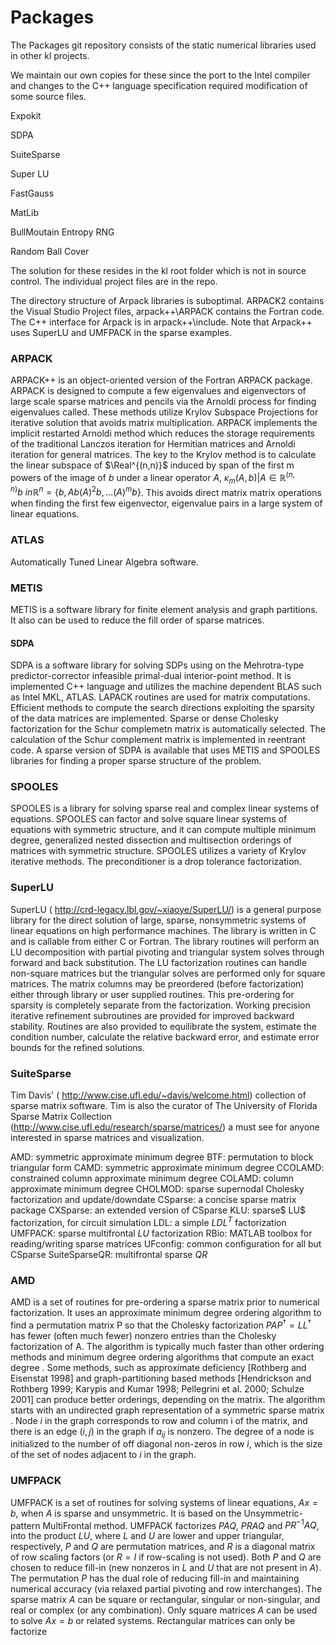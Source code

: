 Packages
========

The Packages git repository consists of the 
static numerical libraries used in other kl 
projects.

We maintain our own copies for these
since the port to the Intel compiler and changes to
the C++ language specification required modification 
of some source files.

Expokit

SDPA

SuiteSparse

Super LU

FastGauss

MatLib

BullMoutain Entropy RNG

Random Ball Cover

The solution for these resides in the kl root folder which is not
in source control.  The individual project files are in the repo.

The directory structure of Arpack libraries is suboptimal. ARPACK2 contains the Visual Studio Project files, arpack++\ARPACK contains the Fortran code. The C++ interface for Arpack is in arpack++\include.  Note that Arpack++ uses SuperLU and UMFPACK in the sparse examples. 

### ARPACK
ARPACK++ is an object-oriented version of the Fortran ARPACK package. ARPACK is designed to compute a few eigenvalues and eigenvectors of large scale sparse matrices and pencils via the Arnoldi process for finding eigenvalues called. These methods utilize Krylov Subspace Projections for iterative solution that avoids matrix multiplication.  ARPACK implements the implicit restarted Arnoldi method which reduces the storage requirements of the traditional Lanczos iteration for Hermitian matrices and Arnoldi iteration for general matrices.  The key to the Krylov method is to calculate the linear subspace of $\Real^{(n,n)}$ induced by span of the first m powers of the image of $b$ under a linear operator $A$, $\kappa_m(A,b) | A \in \mathbb R^{(n,n)}
b\ in \mathbb R^n = \{b, Ab (A)^2b, \ldots (A)^mb \}$.  This avoids direct matrix matrix operations when finding the first few eigenvector, eigenvalue pairs in a large system of linear
equations.

### ATLAS
Automatically Tuned Linear Algebra software.

### METIS
METIS is a software library for finite element analysis and graph partitions.  It also can be used to reduce the fill order of
sparse matrices.

#### SDPA
SDPA is a software library for solving SDPs using on the Mehrotra-type predictor-corrector infeasible primal-dual interior-point method. It is implemented C++ language and utilizes the machine dependent BLAS such as Intel MKL, ATLAS. LAPACK routines are used for matrix computations.  Efficient methods to compute the search directions exploiting the sparsity of the data matrices are implemented. Sparse or dense Cholesky factorization for the Schur complemetn matrix is automatically selected. The calculation of the Schur complement
matrix is implemented in reentrant code. A sparse version of SDPA is available that uses METIS and SPOOLES libraries for finding a proper sparse structure of the problem.

### SPOOLES
SPOOLES is a library for solving sparse real and complex linear systems of equations. SPOOLES can factor and solve square linear systems of equations with symmetric structure, and it can compute multiple minimum degree, generalized nested dissection and multisection orderings of matrices with symmetric structure.  SPOOLES utilizes a variety of Krylov iterative methods. The preconditioner is a drop tolerance factorization.

### SuperLU
SuperLU ( http://crd-legacy.lbl.gov/~xiaoye/SuperLU/) is a general purpose library for the direct solution of large, sparse, nonsymmetric systems of linear equations on high performance machines. The library is written in C and is callable from either C or Fortran. The library routines will perform an LU decomposition with partial pivoting and triangular system solves through forward and back substitution. The LU factorization routines can handle non-square matrices but the triangular solves are performed only for square matrices. The matrix columns may be preordered (before factorization) either through library or user supplied routines. This pre-ordering for sparsity is completely separate from the factorization. Working precision iterative refinement subroutines are provided for improved backward stability. Routines are also provided to equilibrate the system, estimate the condition number, calculate the relative backward error, and estimate error bounds for the refined solutions.

### SuiteSparse
Tim Davis' ( http://www.cise.ufl.edu/~davis/welcome.html) collection of sparse matrix software.  Tim is also the curator of The University of Florida Sparse Matrix Collection (http://www.cise.ufl.edu/research/sparse/matrices/) a must see for anyone interested in sparse
matrices and visualization.

AMD: symmetric approximate minimum degree
BTF: permutation to block triangular form
CAMD: symmetric approximate minimum degree
CCOLAMD: constrained column approximate minimum degree
COLAMD: column approximate minimum degree
CHOLMOD: sparse supernodal Cholesky factorization and update/downdate
CSparse: a concise sparse matrix package
CXSparse: an extended version of CSparse
KLU: sparse$ LU$ factorization, for circuit simulation
LDL: a simple $LDL^T$ factorization
UMFPACK: sparse multifrontal $LU$ factorization
RBio: MATLAB toolbox for reading/writing sparse matrices
UFconfig: common configuration for all but CSparse
SuiteSparseQR: multifrontal sparse $QR$

### AMD
AMD is a set of routines for pre-ordering a sparse matrix prior to numerical factorization. It uses an approximate minimum degree ordering algorithm to find a permutation matrix P so that the Cholesky factorization $PAP^\dag =LL^\dag$ has fewer (often much fewer) nonzero entries than the Cholesky factorization of A. The algorithm is typically much faster than other ordering methods and minimum degree ordering algorithms that compute an exact degree . Some methods, such as approximate deficiency [Rothberg and Eisenstat 1998] and graph-partitioning based methods [Hendrickson and Rothberg 1999; Karypis and Kumar 1998; Pellegrini et al. 2000; Schulze 2001] can produce better orderings, depending on the matrix. The algorithm starts with an undirected graph representation of a symmetric sparse matrix . Node $i$ in the graph corresponds to row and column i of the matrix, and there is an edge $(i,j)$ in the graph if $a_{ij}$ is nonzero. The degree of a node is initialized to the number of off diagonal non-zeros in row $i$, which is the size of the set of nodes adjacent to $i$ in the graph.

### UMFPACK
UMFPACK is a set of routines for solving systems of linear equations, $Ax = b$, when $A$ is sparse and unsymmetric. It is based on the Unsymmetric-pattern MultiFrontal method. UMFPACK factorizes $PAQ$, $PRAQ$ and $PR^{-1}AQ$, into the product $LU$, where $L$ and $U$ are lower and upper triangular, respectively, $P$ and $Q$ are permutation matrices, and $R$ is a diagonal matrix of row scaling factors (or $R = I$ if row-scaling is not used). Both $P$ and $Q$ are chosen to reduce fill-in (new nonzeros in $L$ and $U$ that are not present in $A$). The permutation $P$ has the dual role of reducing fill-in and maintaining numerical accuracy (via relaxed partial pivoting and row interchanges). The sparse matrix $A$ can be square or rectangular, singular or non-singular, and real or complex (or any combination). Only square matrices $A$ can be used to solve $Ax = b$ or related systems. Rectangular matrices can only be factorize 
